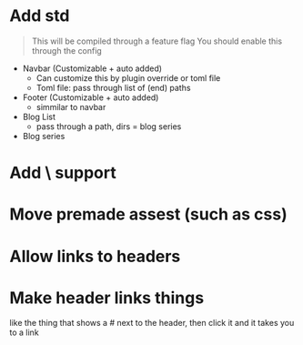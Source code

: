 # Add std
> This will be compiled through a feature flag
> You should enable this through the config
- Navbar (Customizable + auto added)
    - Can customize this by plugin override or toml file
    - Toml file: pass through list of (end) paths
- Footer (Customizable + auto added)
    - simmilar to navbar
- Blog List
    - pass through a path, dirs = blog series
- Blog series

<!-- # Add \[link\](1) ... \[1\](link thing) ~ -->
<!-- ~ see the markdown thing ~ -->
<!-- NOT PLANNED -->

# Add \\ support

# Move premade assest (such as css)

# Allow links to headers

# Make header links things
like the thing that shows a # next to the header, then click it and it takes you to a link

